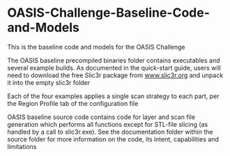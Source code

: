 # OASIS-Challenge-Baseline-Code-and-Models
This is the baseline code and models for the OASIS Challenge

The OASIS baseline precompiled binaries folder contains executables and several example builds.  As documented in the quick-start guide, users will need to download the free Slic3r package from www.slic3r.org and unpack it into the empty slic3r folder

Each of the four examples applies a single scan strategy to each part, per the Region Profile tab of the configuration file

OASIS baseline source code contains code for layer and scan file generation which performs all functions except for STL-file slicing (as handled by a call to slic3r.exe).  See the documentation folder within the source folder for more information on the code, its intent, capabilities and limitations

